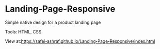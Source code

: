 # Landing-Page-Responsive
Simple native design for a product landing page

Tools: HTML, CSS.


View at:https://safei-ashraf.github.io/Landing-Page-Responsive/index.html
